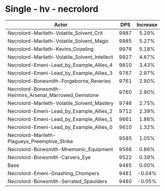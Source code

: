 # Single - hv - necrolord
| Actor | DPS | Increase |
|---|:---:|:---:|
|Necrolord-Marileth-Volatile_Solvent_Crit|9987|5.29%|
|Necrolord-Marileth-Volatile_Solvent_Magic|9985|5.27%|
|Necrolord-Marileth-Kevins_Oozeling|9976|5.18%|
|Necrolord-Marileth-Volatile_Solvent_Intellect|9927|4.67%|
|Necrolord-Emeni-Lead_by_Example_Allies_4|9810|3.43%|
|Necrolord-Emeni-Lead_by_Example_Allies_3|9767|2.97%|
|Necrolord-Bonesmith-Forgeborne_Reveries|9761|2.90%|
|Necrolord-Bonesmith-Heirmirs_Arsenal_Marrowed_Gemstone|9760|2.90%|
|Necrolord-Marileth-Volatile_Solvent_Mastery|9746|2.75%|
|Necrolord-Emeni-Lead_by_Example_Allies_2|9712|2.39%|
|Necrolord-Emeni-Lead_by_Example_Allies_1|9661|1.86%|
|Necrolord-Emeni-Lead_by_Example_Allies_0|9610|1.32%|
|Necrolord-Marileth-Plagueys_Preemptive_Strike|9585|1.05%|
|Necrolord-Bonesmith-Mnemonic_Equipment|9566|0.86%|
|Necrolord-Bonesmith-Carvers_Eye|9522|0.39%|
|Base|9485|0.00%|
|Necrolord-Emeni-Gnashing_Chompers|9481|-0.04%|
|Necrolord-Bonesmith-Serrated_Spaulders|9480|-0.05%|

